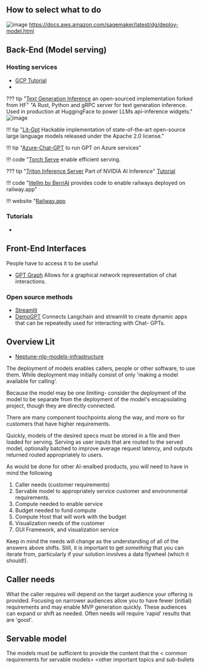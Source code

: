 ## How to select what to do
![image](https://github.com/ianderrington/genai/assets/76016868/9b379996-e311-4b9b-a35e-9020702fa050)
https://docs.aws.amazon.com/sagemaker/latest/dg/deploy-model.html

## Back-End (Model serving)


### Hosting services
- [GCP Tutorial](https://towardsdatascience.com/how-to-deploy-large-size-deep-learning-models-into-production-66b851d17f33)
- 
??? tip "[Text Generation Inference](https://github.com/Preemo-Inc/text-generation-inference) an open-sourced implementation forked from HF"
    "A Rust, Python and gRPC server for text generation inference. Used in production at HuggingFace to power LLMs api-inference widgets."    
    ![image](https://github.com/ianderrington/genai/assets/76016868/a3f5ddbf-a2e3-45ae-bca4-200c07c9dd91)

!!! tip "[Lit-Gpt](https://github.com/Lightning-AI/lit-gpt#setup) Hackable implementation of state-of-the-art open-source large language models released under the Apache 2.0 license."

!!! tip "[Azure-Chat-GPT](https://github.com/davidxw/azurechatgpt) to run GPT on Azure services"

!!! code "[Torch Serve](https://pytorch.org/serve/large_model_inference.html) enable efficient serving.

??? tip "[Triton Inference Server](https://github.com/triton-inference-server/server) Part of NVIDIA AI Inference" 
    [Tutorial](https://github.com/triton-inference-server/server)

!!! code "[litellm by BerriAI](https://github.com/BerriAI/litellm/blob/main/cookbook/proxy-server/readme.md) provides code to enable railways deployed on railway.app"

!!! website "[Railway.app](https://railway.app/about)

### Tutorials
- [](https://towardsdatascience.com/how-to-deploy-large-size-deep-learning-models-into-production-66b851d17f33)

## Front-End Interfaces
People have to access it to be useful

- [GPT Graph](https://github.com/m-elbably/gpt-graph) Allows for a graphical network representation of chat interactions.

### Open source methods

- [Streamlit](https://blog.streamlit.io/langchain-streamlit/)
- [DemoGPT](https://github.com/melih-unsal/DemoGPT) Connects Langchain and streamlit to create dynamic apps that can be repeatedly used for interacting with Chat- GPTs. 



## Overview Lit

- [Neptune-nlp-models-infrastructure](https://neptune.ai/blog/nlp-models-infrastructure-cost-optimization#:~:text=Use%20a%20lightweight%20deployment%20framework,serve%20predictions%20over%20a%20network.)



The deployment of models enables callers, people or other software, to use them. While deployment may initially consist of only 'making a model available for calling'. 

Because the model may be one limiting- consider the deployment of the model to be separate from the deployment of the model's encapsulating project, though they are directly connected.  

There are many component touchpoints along the way, and more so for customers that have higher requirements.

Quickly, models of the desired specs must be stored in a file and then loaded for serving. Serving as user inputs that are routed to the served model, optionally batched to improve average request latency, and outputs returned routed appropriately to users. 

As would be done for other AI-enalbed products, you will need to have in mind the following

1. Caller needs (customer requirements)
2. Servable model to appropriately service customer and environmental requirements.
3. Compute needed to enable service
4. Budget needed to fund compute
5. Compute Host that will work with the budget
6. Visualization needs of the customer
7. GUI Framework, and visualization service

Keep in mind the needs will change as the understanding of all of the answers above shifts. Still, it is important to get _something_ that you can iterate from, particularly if your solution involves a data flywheel (which it should!).

##  Caller needs
What the caller requires will depend on the target audience your offering is provided. Focusing on narrower audiences allow you to have fewer (initial) requirements and may enable MVP generation quickly. These audiences can expand or shift as needed. Often needs will require 'rapid' results that are 'good'. 

## Servable model
The models must be sufficient to provide the content that the 
< common requirements for servable models>
<other important topics and sub-bullets

